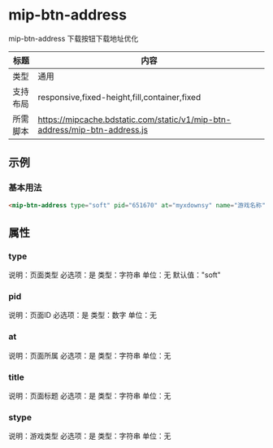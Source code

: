 # mip-btn-address

mip-btn-address 下载按钮下载地址优化

标题|内容
----|----
类型|通用
支持布局|responsive,fixed-height,fill,container,fixed
所需脚本|https://mipcache.bdstatic.com/static/v1/mip-btn-address/mip-btn-address.js

## 示例

### 基本用法
```html
<mip-btn-address type="soft" pid="651670" at="myxdownsy" name="游戏名称" id="downlinkaddress" stype="影音播放">点击下载</mip-btn-address>
```

## 属性

### type

说明：页面类型
必选项：是
类型：字符串
单位：无
默认值："soft"

### pid

说明：页面ID
必选项：是
类型：数字
单位：无

### at

说明：页面所属
必选项：是
类型：字符串
单位：无

### title

说明：页面标题
必选项：是
类型：字符串
单位：无

### stype

说明：游戏类型
必选项：是
类型：字符串
单位：无